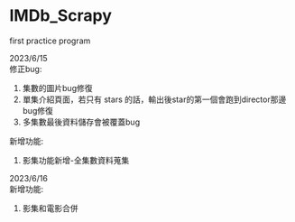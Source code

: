 # IMDb_Scrapy  
first practice program  
  
2023/6/15   
修正bug:  
   1. 集數的圖片bug修復  
   2. 單集介紹頁面，若只有 stars 的話，輸出後star的第一個會跑到director那邊bug修復  
   3. 多集數最後資料儲存會被覆蓋bug
  
新增功能:  
   1. 影集功能新增-全集數資料蒐集  
  
2023/6/16  
新增功能:  
   1. 影集和電影合併  
